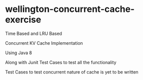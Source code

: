 # wellington-concurrent-cache-exercise
Time Based and LRU Based

Concurrent KV Cache Implementation

Using Java 8

Along with Junit Test Cases to test all the functionality

Test Cases to test concurrent nature of cache is yet to be written
